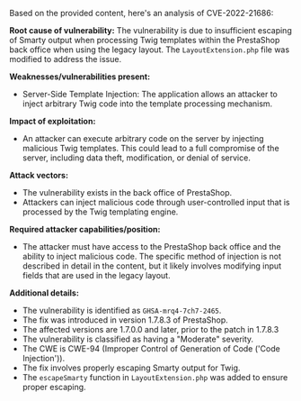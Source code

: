 Based on the provided content, here's an analysis of CVE-2022-21686:

**Root cause of vulnerability:**
The vulnerability is due to insufficient escaping of Smarty output when processing Twig templates within the PrestaShop back office when using the legacy layout. The `LayoutExtension.php` file was modified to address the issue.

**Weaknesses/vulnerabilities present:**
- Server-Side Template Injection: The application allows an attacker to inject arbitrary Twig code into the template processing mechanism.

**Impact of exploitation:**
- An attacker can execute arbitrary code on the server by injecting malicious Twig templates. This could lead to a full compromise of the server, including data theft, modification, or denial of service.

**Attack vectors:**
- The vulnerability exists in the back office of PrestaShop.
- Attackers can inject malicious code through user-controlled input that is processed by the Twig templating engine.

**Required attacker capabilities/position:**
- The attacker must have access to the PrestaShop back office and the ability to inject malicious code. The specific method of injection is not described in detail in the content, but it likely involves modifying input fields that are used in the legacy layout.

**Additional details:**
- The vulnerability is identified as `GHSA-mrq4-7ch7-2465`.
- The fix was introduced in version 1.7.8.3 of PrestaShop.
- The affected versions are 1.7.0.0 and later, prior to the patch in 1.7.8.3
- The vulnerability is classified as having a "Moderate" severity.
- The CWE is CWE-94 (Improper Control of Generation of Code ('Code Injection')).
- The fix involves properly escaping Smarty output for Twig.
- The `escapeSmarty` function in `LayoutExtension.php` was added to ensure proper escaping.